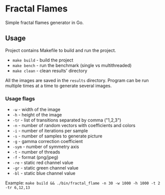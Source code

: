 # Fractal Flames

Simple fractal flames generator in Go.

## Usage

Project contains Makefile to build and run the project.

- `make build` - build the project
- `make bench` - run the benchmark (single vs multithreaded)
- `make clean` - clean results' directory

All the images are saved in the `results` directory. Program can be run multiple times at a time to generate several images.

### Usage flags

- `-w` - width of the image
- `-h` - height of the image
- `-tr` - list of transitions separated by comma ("1,2,3")
- `-n` - number of random vectors with coefficients and colors
- `-i` - number of iterations per sample
- `-s` - number of samples to generate picture
- `-g` - gamma correction coefficient
- `-sym` - number of symmetry axis
- `-t` - number of threads
- `-f` - format (png/jpeg)
- `-re` - static red channel value
- `-gr` - static green channel value
- `-bl` - static blue channel value

Example: `make build && ./bin/fractal_flame -n 30 -w 1000 -h 1000 -t 2 -tr 6,12,13`
